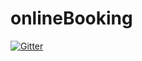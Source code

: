# onlineBooking

[![Gitter](https://badges.gitter.im/onlineBooking/Lobby.svg)](https://gitter.im/onlineBooking/Lobby?utm_source=badge&utm_medium=badge&utm_campaign=pr-badge&utm_content=badge)